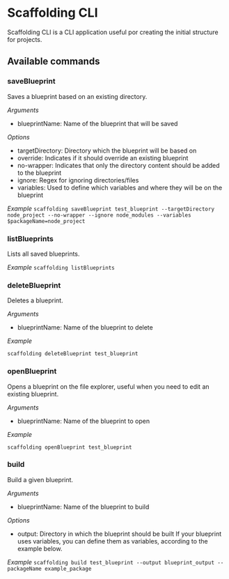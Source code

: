 # Scaffolding CLI

Scaffolding CLI is a CLI application useful por creating the initial structure for projects.

## Available commands

### saveBlueprint

Saves a blueprint based on an existing directory.

_Arguments_

- blueprintName: Name of the blueprint that will be saved

_Options_

- targetDirectory: Directory which the blueprint will be based on
- override: Indicates if it should override an existing blueprint
- no-wrapper: Indicates that only the directory content should be added to the blueprint
- ignore: Regex for ignoring directories/files
- variables: Used to define which variables and where they will be on the blueprint

_Example_
`scaffolding saveBlueprint test_blueprint --targetDirectory node_project --no-wrapper --ignore node_modules --variables $packageName=node_project`

### listBlueprints

Lists all saved blueprints.

_Example_
`scaffolding listBlueprints`

### deleteBlueprint

Deletes a blueprint.

_Arguments_

- blueprintName: Name of the blueprint to delete

_Example_

`scaffolding deleteBlueprint test_blueprint`

### openBlueprint

Opens a blueprint on the file explorer, useful when you need to edit an existing blueprint.

_Arguments_

- blueprintName: Name of the blueprint to open

_Example_

`scaffolding openBlueprint test_blueprint`

### build

Build a given blueprint.

_Arguments_

- blueprintName: Name of the blueprint to build

_Options_

- output: Directory in which the blueprint should be built
  If your blueprint uses variables, you can define them as variables, according to the example below.

_Example_
`scaffolding build test_blueprint --output blueprint_output --packageName example_package`
